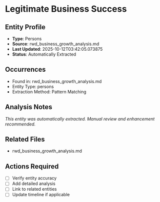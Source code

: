 # Legitimate Business Success

## Entity Profile
- **Type**: Persons
- **Source**: rwd_business_growth_analysis.md
- **Last Updated**: 2025-10-12T03:42:05.073875
- **Status**: Automatically Extracted

## Occurrences
- Found in: rwd_business_growth_analysis.md
- Entity Type: persons
- Extraction Method: Pattern Matching

## Analysis Notes
*This entity was automatically extracted. Manual review and enhancement recommended.*

## Related Files
- rwd_business_growth_analysis.md

## Actions Required
- [ ] Verify entity accuracy
- [ ] Add detailed analysis
- [ ] Link to related entities
- [ ] Update timeline if applicable
